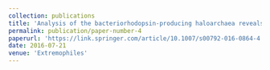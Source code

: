 ```yaml
---
collection: publications
title: 'Analysis of the bacteriorhodopsin-producing haloarchaea reveals a core community that is stable over time in the salt crystallizers of Eilat, Israel'
permalink: publication/paper-number-4
paperurl: 'https://link.springer.com/article/10.1007/s00792-016-0864-4'
date: 2016-07-21
venue: 'Extremophiles'
---
```

